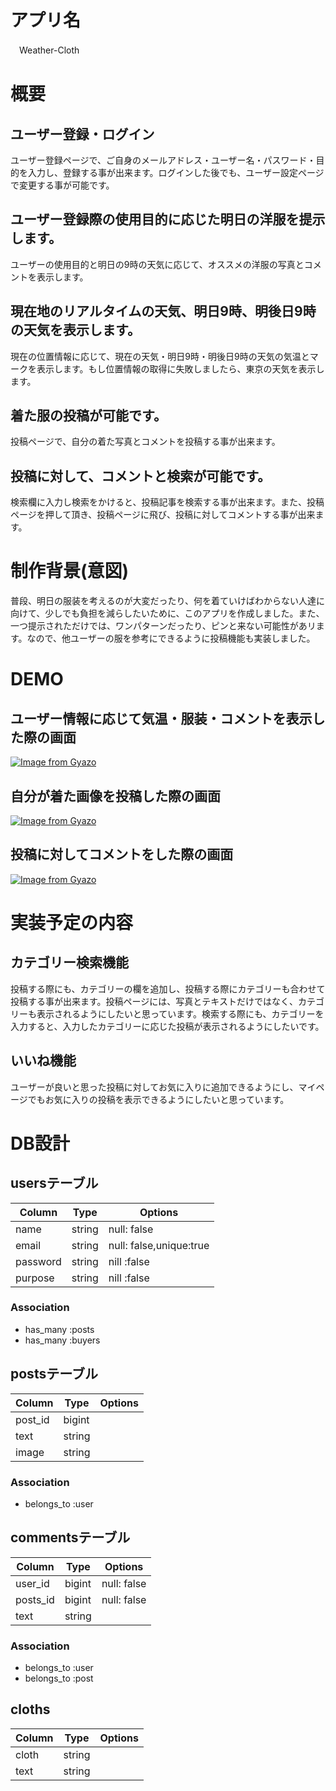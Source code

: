 # アプリ名

　Weather-Cloth
 
# 概要


 ## ユーザー登録・ログイン
 
 ユーザー登録ページで、ご自身のメールアドレス・ユーザー名・パスワード・目的を入力し、登録する事が出来ます。ログインした後でも、ユーザー設定ページで変更する事が可能です。


 ## ユーザー登録際の使用目的に応じた明日の洋服を提示します。
 
 ユーザーの使用目的と明日の9時の天気に応じて、オススメの洋服の写真とコメントを表示します。


 ## 現在地のリアルタイムの天気、明日9時、明後日9時の天気を表示します。
 
 現在の位置情報に応じて、現在の天気・明日9時・明後日9時の天気の気温とマークを表示します。もし位置情報の取得に失敗しましたら、東京の天気を表示します。


 ## 着た服の投稿が可能です。
 
 投稿ページで、自分の着た写真とコメントを投稿する事が出来ます。


 ## 投稿に対して、コメントと検索が可能です。

検索欄に入力し検索をかけると、投稿記事を検索する事が出来ます。また、投稿ページを押して頂き、投稿ページに飛び、投稿に対してコメントする事が出来ます。


# 制作背景(意図)


  普段、明日の服装を考えるのが大変だったり、何を着ていけばわからない人達に向けて、少しでも負担を減らしたいために、このアプリを作成しました。また、一つ提示されただけでは、ワンパターンだったり、ピンと来ない可能性があリます。なので、他ユーザーの服を参考にできるように投稿機能も実装しました。
  
# DEMO

 ## ユーザー情報に応じて気温・服装・コメントを表示した際の画面
 
 
 [![Image from Gyazo](https://i.gyazo.com/0dc4072dc834da13262329a55c916b60.png)](https://gyazo.com/0dc4072dc834da13262329a55c916b60)
 
 
 ## 自分が着た画像を投稿した際の画面
 
 
 [![Image from Gyazo](https://i.gyazo.com/606057b5c4ad7f5ef88a1a70cb52ed35.png)](https://gyazo.com/606057b5c4ad7f5ef88a1a70cb52ed35)
 
 
 ## 投稿に対してコメントをした際の画面
 
 
 [![Image from Gyazo](https://i.gyazo.com/ecc1dbde34bcc8262174163343fbd0a0.png)](https://gyazo.com/ecc1dbde34bcc8262174163343fbd0a0)

# 実装予定の内容

  ## カテゴリー検索機能
  
  投稿する際にも、カテゴリーの欄を追加し、投稿する際にカテゴリーも合わせて投稿する事が出来ます。投稿ページには、写真とテキストだけではなく、カテゴリーも表示されるようにしたいと思っています。検索する際にも、カテゴリーを入力すると、入力したカテゴリーに応じた投稿が表示されるようにしたいです。
  
  
  ## いいね機能
  
  ユーザーが良いと思った投稿に対してお気に入りに追加できるようにし、マイページでもお気に入りの投稿を表示できるようにしたいと思っています。


# DB設計
## usersテーブル
|Column|Type|Options|
|------|----|-------|
|name|string|null: false|
|email|string|null: false,unique:true|
|password|string|nill :false|
|purpose|string|nill :false|

### Association
- has_many :posts
- has_many :buyers


## postsテーブル
|Column|Type|Options|
|------|----|-------|
|post_id|bigint||
|text|string||
|image|string||
### Association
- belongs_to :user


## commentsテーブル
|Column|Type|Options|
|------|----|-------|
|user_id|bigint|null: false|
|posts_id|bigint|null: false|
|text|string||
### Association
- belongs_to :user
- belongs_to :post


## cloths
|Column|Type|Options|
|------|----|-------|
|cloth|string||
|text|string||

